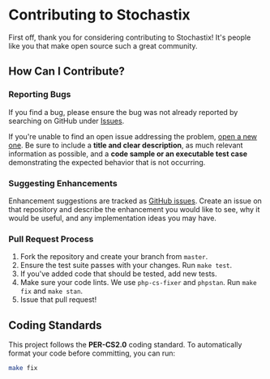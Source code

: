 # Contributing to Stochastix

First off, thank you for considering contributing to Stochastix! It's people like you that make open source such a great community.

## How Can I Contribute?

### Reporting Bugs

If you find a bug, please ensure the bug was not already reported by searching on GitHub under [Issues](https://github.com/phpquant/stochastix-core/issues).

If you're unable to find an open issue addressing the problem, [open a new one](https://github.com/phpquant/stochastix-core/issues/new). Be sure to include a **title and clear description**, as much relevant information as possible, and a **code sample or an executable test case** demonstrating the expected behavior that is not occurring.

### Suggesting Enhancements

Enhancement suggestions are tracked as [GitHub issues](https://github.com/phpquant/stochastix-core/issues). Create an issue on that repository and describe the enhancement you would like to see, why it would be useful, and any implementation ideas you may have.

### Pull Request Process

1.  Fork the repository and create your branch from `master`.
2.  Ensure the test suite passes with your changes. Run `make test`.
3.  If you've added code that should be tested, add new tests.
4.  Make sure your code lints. We use `php-cs-fixer` and `phpstan`. Run `make fix` and `make stan`.
5.  Issue that pull request!

## Coding Standards

This project follows the **PER-CS2.0** coding standard. To automatically format your code before committing, you can run:

```bash
make fix
```
